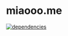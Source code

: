 # miaooo.me

[![dependencies](https://img.shields.io/david/Val-istar-Guo/miaooo.me.svg?style=flat-square)](https://www.npmjs.com/package/miaooo.me)


<!-- custom --><!-- custom -->
